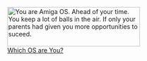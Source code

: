 [<img src="http://www.bbspot.com/Images/News_Features/2003/01/os_quiz/amiga.jpg" width="300" height="90" border="0" alt="You are Amiga OS. Ahead of your time.  You keep a lot of balls in the air.  If only your parents had given you more opportunities to suceed." />  
Which OS are You?][1]

 [1]: http://bbspot.com/News/2003/01/os_quiz.php